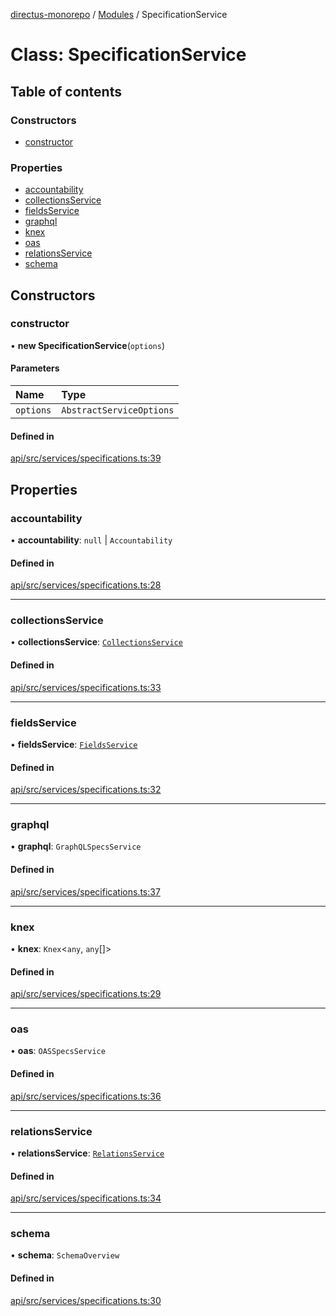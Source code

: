 [directus-monorepo](../README.md) / [Modules](../modules.md) / SpecificationService

# Class: SpecificationService

## Table of contents

### Constructors

- [constructor](SpecificationService.md#constructor)

### Properties

- [accountability](SpecificationService.md#accountability)
- [collectionsService](SpecificationService.md#collectionsservice)
- [fieldsService](SpecificationService.md#fieldsservice)
- [graphql](SpecificationService.md#graphql)
- [knex](SpecificationService.md#knex)
- [oas](SpecificationService.md#oas)
- [relationsService](SpecificationService.md#relationsservice)
- [schema](SpecificationService.md#schema)

## Constructors

### constructor

• **new SpecificationService**(`options`)

#### Parameters

| Name | Type |
| :------ | :------ |
| `options` | `AbstractServiceOptions` |

#### Defined in

[api/src/services/specifications.ts:39](https://github.com/directus/directus/blob/953c2f95d/api/src/services/specifications.ts#L39)

## Properties

### accountability

• **accountability**: ``null`` \| `Accountability`

#### Defined in

[api/src/services/specifications.ts:28](https://github.com/directus/directus/blob/953c2f95d/api/src/services/specifications.ts#L28)

___

### collectionsService

• **collectionsService**: [`CollectionsService`](CollectionsService.md)

#### Defined in

[api/src/services/specifications.ts:33](https://github.com/directus/directus/blob/953c2f95d/api/src/services/specifications.ts#L33)

___

### fieldsService

• **fieldsService**: [`FieldsService`](FieldsService.md)

#### Defined in

[api/src/services/specifications.ts:32](https://github.com/directus/directus/blob/953c2f95d/api/src/services/specifications.ts#L32)

___

### graphql

• **graphql**: `GraphQLSpecsService`

#### Defined in

[api/src/services/specifications.ts:37](https://github.com/directus/directus/blob/953c2f95d/api/src/services/specifications.ts#L37)

___

### knex

• **knex**: `Knex`<`any`, `any`[]\>

#### Defined in

[api/src/services/specifications.ts:29](https://github.com/directus/directus/blob/953c2f95d/api/src/services/specifications.ts#L29)

___

### oas

• **oas**: `OASSpecsService`

#### Defined in

[api/src/services/specifications.ts:36](https://github.com/directus/directus/blob/953c2f95d/api/src/services/specifications.ts#L36)

___

### relationsService

• **relationsService**: [`RelationsService`](RelationsService.md)

#### Defined in

[api/src/services/specifications.ts:34](https://github.com/directus/directus/blob/953c2f95d/api/src/services/specifications.ts#L34)

___

### schema

• **schema**: `SchemaOverview`

#### Defined in

[api/src/services/specifications.ts:30](https://github.com/directus/directus/blob/953c2f95d/api/src/services/specifications.ts#L30)
